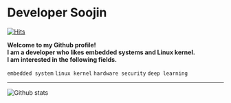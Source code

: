 # Developer Soojin

[![Hits](https://hits.seeyoufarm.com/api/count/incr/badge.svg?url=https%3A%2F%2Fgithub.com%2Fjongja%2FKIMSOOJIN97)](https://hits.seeyoufarm.com)  
  
**Welcome to my Github profile!**  
**I am a developer who likes embedded systems and Linux kernel.**  
**I am interested in the following fields.**  
  
`embedded system` `linux kernel` `hardware security` `deep learning`  
  
  ---

![Github stats](https://github-readme-stats.vercel.app/api?username=KIMSOOJIN97&show_icons=true&hide_border=true) 
